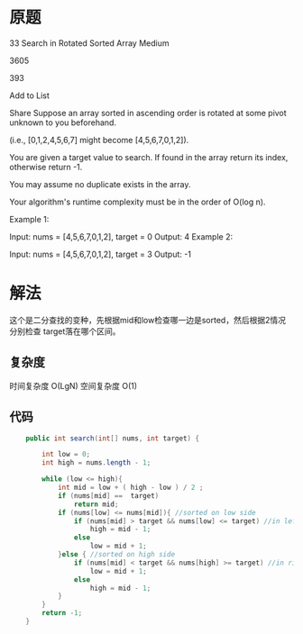 # 原题
33 Search in Rotated Sorted Array
Medium

3605

393

Add to List

Share
Suppose an array sorted in ascending order is rotated at some pivot unknown to you beforehand.

(i.e., [0,1,2,4,5,6,7] might become [4,5,6,7,0,1,2]).

You are given a target value to search. If found in the array return its index, otherwise return -1.

You may assume no duplicate exists in the array.

Your algorithm's runtime complexity must be in the order of O(log n).

Example 1:

Input: nums = [4,5,6,7,0,1,2], target = 0
Output: 4
Example 2:

Input: nums = [4,5,6,7,0,1,2], target = 3
Output: -1
# 解法

这个是二分查找的变种，先根据mid和low检查哪一边是sorted，然后根据2情况分别检查 target落在哪个区间。


## 复杂度
时间复杂度 O(LgN)
空间复杂度 O(1)


## 代码
```Java
    public int search(int[] nums, int target) {

        int low = 0;
        int high = nums.length - 1;

        while (low <= high){
            int mid = low + ( high - low ) / 2 ;
            if (nums[mid] ==  target)
                return mid;
            if (nums[low] <= nums[mid]){ //sorted on low side
                if (nums[mid] > target && nums[low] <= target) //in left part
                    high = mid - 1;
                else
                    low = mid + 1;
            }else { //sorted on high side
                if (nums[mid] < target && nums[high] >= target) //in right part
                    low = mid + 1;
                else
                    high = mid - 1;
            }
        }
        return -1;
    }
```
